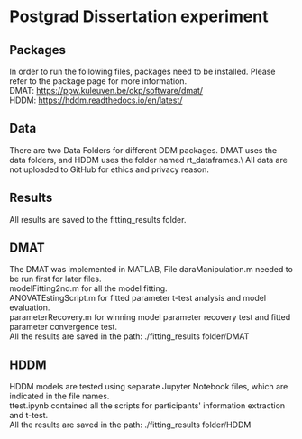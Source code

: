 # Postgrad Dissertation experiment

## Packages
In order to run the following files, packages need to be installed. Please refer to the package page for more information.\
DMAT: https://ppw.kuleuven.be/okp/software/dmat/ \
HDDM: https://hddm.readthedocs.io/en/latest/

## Data
There are two Data Folders for different DDM packages. DMAT uses the data folders, and HDDM uses the folder named rt_dataframes.\ 
All data are not uploaded to GitHub for ethics and privacy reason.

## Results
All results are saved to the fitting_results folder.

## DMAT
The DMAT was implemented in MATLAB, File daraManipulation.m needed to be run first for later files. \
modelFitting2nd.m for all the model fitting. \
ANOVATEstingScript.m for fitted parameter t-test analysis and model evaluation.\
parameterRecovery.m for winning model parameter recovery test and fitted parameter convergence test.\
All the results are saved in the path: ./fitting_results folder/DMAT

## HDDM
HDDM models are tested using separate Jupyter Notebook files, which are indicated in the file names.\
ttest.ipynb contained all the scripts for participants' information extraction and t-test.\
All the results are saved in the path: ./fitting_results folder/HDDM



